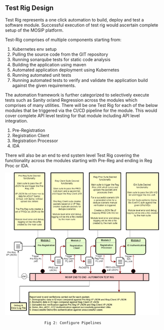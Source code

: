 ## Test Rig Design
Test Rig represents a one click automation to build, deploy and test a software module. Successful execution of test rig would ascertain complete setup of the MOSIP platform.

Test-Rig comprises of multiple components starting from: 
1. Kubernetes env setup
1. Pulling the source code from the GIT repository
1. Running sonarqube tests for static code analysis
1. Building the application using maven
1. Automated application deployment using Kubernetes
1. Running automated unit tests
1. Running automated tests to verify and validate the application build against the given requirements. 

The automation framework is further categorized to selectively execute tests such as Sanity or/and Regression across the modules which comprises of many utilities.
There will be one Test Rig for each of the below modules that be triggered via the CI/CD pipeline for the module. This would cover complete API level testing for that module including API level integration.
1. Pre-Registration 
1. Registration Client
1. Registration Processor
1. IDA

There will also be an end to end system level Test Rig covering the functionality across the modules starting with Pre-Reg and ending in Reg Proc or IDA. 


![Configure Pipelines](_images/test_rig_automation/E2ETestRigDesign.drawio.jpg)

                      Fig 2: Configure Pipelines
